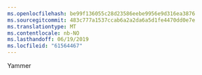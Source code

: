 ```yaml
---
ms.openlocfilehash: be99f136055c28d23586eebe9956e9d316ea3876
ms.sourcegitcommit: 483c777a1537ccab6a2a2da6a5d1fe4470dd0e7e
ms.translationtype: MT
ms.contentlocale: nb-NO
ms.lasthandoff: 06/19/2019
ms.locfileid: "61564467"
---
```

Yammer